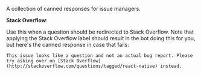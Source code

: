 A collection of canned responses for issue managers.

**Stack Overflow**:

Use this when a question should be redirected to Stack Overflow. Note that applying the Stack Overflow label should result in the bot doing this for you, but here's the canned response in case that fails:

```
This issue looks like a question and not an actual bug report. Please try asking over on [Stack Overflow](http://stackoverflow.com/questions/tagged/react-native) instead.
```